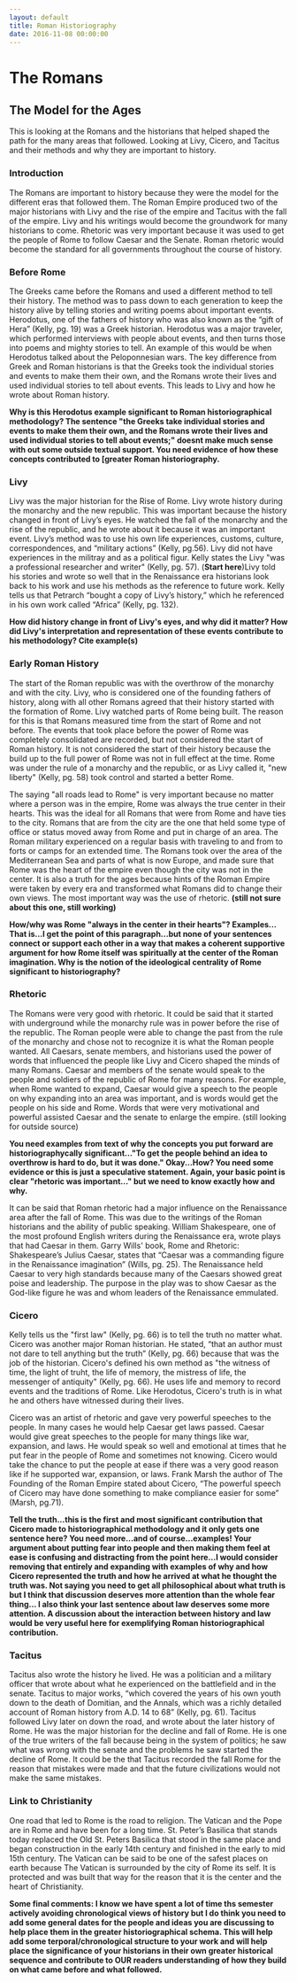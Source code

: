 ```yaml
---
layout: default
title: Roman Historiography
date: 2016-11-08 00:00:00
---
```


# The Romans

## The Model for the Ages

This is looking at the Romans and the historians that helped shaped the path for the many areas that followed. Looking at Livy, Cicero, and Tacitus and their methods and why they are important to history.

### Introduction

The Romans are important to history because they were the model for the different eras that followed them. The Roman Empire produced two of the major historians with Livy and the rise of the empire and Tacitus with the fall of the empire. Livy and his writings would become the groundwork for many historians to come. Rhetoric was very important because it was used to get the people of Rome to follow Caesar and the Senate. Roman rhetoric would become the standard for all governments throughout the course of history.

### Before Rome

The Greeks came before the Romans and used a different method to tell their history. The method was to pass down to each generation to keep the history alive by telling stories and writing poems about important events. Herodotus, one of the fathers of history who was also known as the “gift of Hera” (Kelly, pg. 19) was a Greek historian. Herodotus was a major traveler, which performed interviews with people about events, and then turns those into poems and mighty stories to tell. An example of this would be when Herodotus talked about the Peloponnesian wars. The key difference from Greek and Roman historians is that the Greeks took the individual stories and events to make them their own, and the Romans wrote their lives and used individual stories to tell about events. This leads to Livy and how he wrote about Roman history.

**Why is this Herodotus example significant to Roman historiographical methodology? The sentence "the Greeks take individual stories and events to make them their own, and the Romans wrote their lives and used individual stories to tell about events;" doesnt make much sense with out some outside textual support. You need evidence of how these concepts contributed to [greater Roman historiography.**

### Livy

Livy was the major historian for the Rise of Rome. Livy wrote history during the monarchy and the new republic. This was important because the history changed in front of Livy’s eyes. He watched the fall of the monarchy and the rise of the republic, and he wrote about it because it was an important event.  Livy’s method was to use his own life experiences, customs, culture, correspondences, and “military actions” (Kelly, pg.56). Livy did not have experiences in the militray and as a political figur. Kelly states the Livy "was a professional researcher and writer" (Kelly, pg. 57). (**Start here**)Livy told his stories and wrote so well that in the Renaissance era historians look back to his work and use his methods as the reference to future work. Kelly tells us that Petrarch “bought a copy of Livy’s history,” which he referenced in his own work called “Africa” (Kelly, pg. 132).

**How did history change in front of Livy's eyes, and why did it matter? How did Livy's interpretation and representation of these events contribute to his methodology? Cite example(s)**

### Early Roman History

The start of the Roman republic was with the overthrow of the monarchy and with the city. Livy, who is considered one of the founding fathers of history, along with all other Romans agreed that their history started with the formation of Rome. Livy watched parts of Rome being built. The reason for this is that Romans measured time from the start of Rome and not before. The events that took place before the power of Rome was completely consolidated are recorded, but not considered the start of Roman history. It is not considered the start of their history because the build up to the full power of Rome was not in full effect at the time. Rome was under the rule of a monarchy and the republic, or as Livy called it, "new liberty" (Kelly, pg. 58) took control and started a better Rome. 

The saying "all roads lead to Rome" is very important because no matter where a person was in the empire, Rome was always the true center in their hearts. This was the ideal for all Romans that were from Rome and have ties to the city. Romans that are from the city are the one that held some type of office or status moved away from Rome and put in charge of an area. The Roman military experienced on a regular basis with traveling to and from to forts or camps for an extended time. The Romans took over the area of the Mediterranean Sea and parts of what is now Europe, and made sure that Rome was the heart of the empire even though the city was not in the center. It is also a truth for the ages because hints of the Roman Empire were taken by every era and transformed what Romans did to change their own views. The most important way was the use of rhetoric. **(still not sure about this one, still working)**

**How/why was Rome "always in the center in their hearts"? Examples...
That is...I get the point of this paragraph...but none of your sentences connect or support each other in a way that makes a coherent supportive argument for how Rome itself was spiritually at the center of the Roman imagination. Why is the notion of the ideological centrality of Rome significant to historiography?**

### Rhetoric

The Romans were very good with rhetoric. It could be said that it started with underground while the monarchy rule was in power before the rise of the republic. The Roman people were able to change the past from the rule of the monarchy and chose not to recognize it is what the Roman people wanted. All Caesars, senate members, and historians used the power of words that influenced the people like Livy and Cicero shaped the minds of many Romans. Caesar and members of the senate would speak to the people and soldiers of the republic of Rome for many reasons. For example, when Rome wanted to expand, Caesar would give a speech to the people on why expanding into an area was important, and is words would get the people on his side and Rome. Words that were very motivational and powerful assisted Caesar and the senate to enlarge the empire. (still looking for outside source)

**You need examples from text of why the concepts you put forward are historiographycally significant..."To get the people behind an idea to overthrow is hard to do, but it was done." Okay...How? You need some evidence or this is just a speculative statement. Again, your basic point is clear "rhetoric was important..." but we need to know exactly how and why.**

It can be said that Roman rhetoric had a major influence on the Renaissance area after the fall of Rome. This was due to the writings of the Roman historians and the ability of public speaking. William Shakespeare, one of the most profound English writers during the Renaissance era, wrote plays that had Caesar in them. Garry Wills' book, Rome and Rhetoric: Shakespeare’s Julius Caesar, states that “Caesar was a commanding figure in the Renaissance imagination” (Wills, pg. 25). The Renaissance held Caesar to very high standards because many of the Caesars showed great poise and leadership. The purpose in the play was to show Caesar as the God-like figure he was and whom leaders of the Renaissance emmulated.
 
### Cicero
 
Kelly tells us the "first law" (Kelly, pg. 66) is to tell the truth no matter what. Cicero was another major Roman historian. He stated, “that an author must not dare to tell anything but the truth” (Kelly, pg. 66) because that was the job of the historian. Cicero's defined his own method as "the witness of time, the light of truht, the life of memory, the mistress of life, the messenger of antiquity" (Kelly, pg. 66). He uses life and memory to record events and the traditions of Rome. Like Herodotus, Cicero's truth is in what he and others have witnessed during their lives. 

Cicero was an artist of rhetoric and gave very powerful speeches to the people. In many cases he would help Caesar get laws passed. Caesar would give great speeches to the people for many things like war, expansion, and laws. He would speak so well and emotional at times that he put fear in the people of Rome and sometimes not knowing. Cicero would take the chance to put the people at ease if there was a very good reason like if he supported war, expansion, or laws. Frank Marsh the author of The Founding of the Roman Empire stated about Cicero, “The powerful speech of Cicero may have done something to make compliance easier for some” (Marsh, pg.71).

**Tell the truth...this is the first and most significant contribution that Cicero made to historiographical methodology and it only gets one sentence here? You need more...and of course...examples! Your argument about putting fear into people and then making them feel at ease is confusing and distracting from the point here...I would consider removing that entirely and expanding with examples of why and how Cicero represented the truth and how he arrived at what he thought the truth was. Not saying you need to get all philosophical about what truth is but I think that discussion deserves more attention than the whole fear thing...
I also think your last sentence about law deserves some more attention. A discussion about the interaction between history and law would be very useful here for exemplifying Roman historiographical contribution.**

### Tacitus

Tacitus also wrote the history he lived. He was a politician and a military officer that wrote about what he experienced on the battlefield and in the senate. Tacitus to major works, “which covered the years of his own youth down to the death of Domitian, and the Annals, which was a richly detailed account of Roman history from A.D. 14 to 68” (Kelly, pg. 61). Tacitus followed Livy later on down the road, and wrote about the later history of Rome. He was the major historian for the decline and fall of Rome. He is one of the true writers of the fall because being in the system of politics; he saw what was wrong with the senate and the problems he saw started the decline of Rome. It could be the that Tacitus recorded the fall Rome for the reason that mistakes were made and that the future civilizations would not make the same mistakes. 

### Link to Christianity

One road that led to Rome is the road to religion. The Vatican and the Pope are in Rome and have been for a long time. St. Peter’s Basilica that stands today replaced the Old St. Peters Basilica that stood in the same place and began construction in the early 14th century and finished in the early to mid 15th century. The Vatican can be said to be one of the safest places on earth because The Vatican is surrounded by the city of Rome its self. It is protected and was built that way for the reason that it is the center and the heart of Christianity.



**Some final comments:
I know we have spent a lot of time ths semester actively avoiding chronological views of history but I do think you need to add some general dates for the people and ideas you are discussing to help place them in the greater historiographical schema. This will help add some terporal/chronological structure to your work and will help place the significance of your historians in their own greater historical sequence and contribute to OUR readers understanding of how they build on what came before and what followed.**

